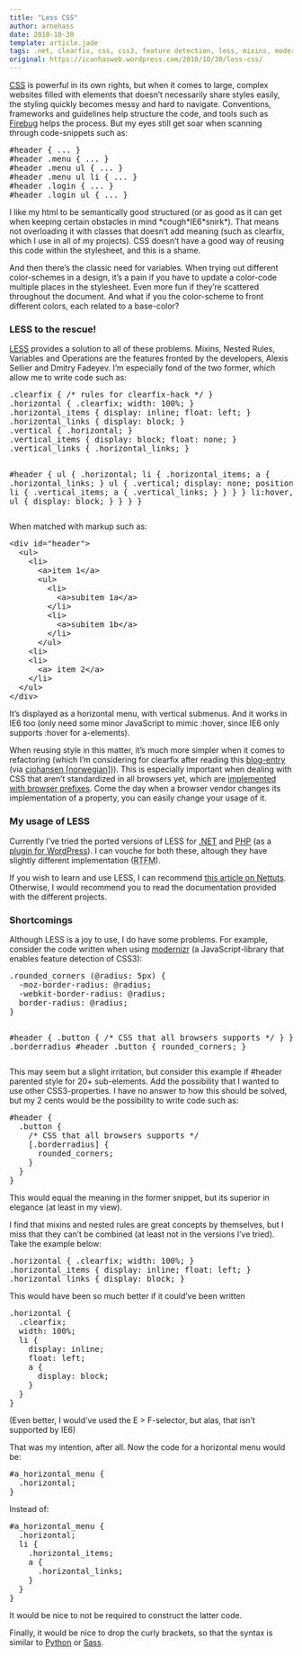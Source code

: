 ```yaml
---
title: "Less CSS"
author: arnehass
date: 2010-10-30
template: article.jade
tags: .net, clearfix, css, css3, feature detection, less, mixins, modernizr, nested rules, operations, php, variables
original: https://icanhasweb.wordpress.com/2010/10/30/less-css/
---
```


<p><a href="http://no.wikipedia.org/wiki/Cascading_Style_Sheets"><abbr title="Cascading Style Sheets">CSS</abbr></a> is powerful in its own rights, but when it comes to large, complex websites filled with elements that doesn’t necessarily share styles easily, the styling quickly becomes messy and hard to navigate. Conventions, frameworks and guidelines help structure the code, and tools such as <a href="http://getfirebug.com/">Firebug</a> helps the process. But my eyes still get soar when scanning through code-snippets such as:</p>
<pre>#header { ... }
#header .menu { ... }
#header .menu ul { ... }
#header .menu ul li { ... }
#header .login { ... }
#header .login ul { ... }</pre>
<p>I like my html to be semantically good structured (or as good as it can get when keeping certain obstacles in mind *cough*IE6*snirk*). That means not overloading it with classes that doesn’t add meaning (such as clearfix, which I use in all of my projects). CSS doesn’t have a good way of reusing this code within the stylesheet, and this is a shame.</p>
<p>And then there’s the classic need for variables. When trying out different color-schemes in a design, it’s a pain if you have to update a color-code multiple places in the stylesheet. Even more fun if they’re scattered throughout the document. And what if you the color-scheme to front different colors, each related to a base-color?</p>
<span class="more"></span>
<h3>LESS to the rescue!</h3>
<p><a href="http://lesscss.org/">LESS</a> provides a solution to all of these problems. Mixins, Nested Rules, Variables and Operations are the features fronted by the developers, Alexis Sellier and Dmitry Fadeyev. I’m especially fond of the two former, which allow me to write code such as:</p>
<pre>.clearfix { /* rules for clearfix-hack */ }
.horizontal { .clearfix; width: 100%; }
.horizontal_items { display: inline; float: left; }
.horizontal_links { display: block; }
.vertical { .horizontal; }
.vertical_items { display: block; float: none; }
.vertical_links { .horizontal_links; }

#header {
  ul {
    .horizontal;
    li {
      .horizontal_items;
      a {
        .horizontal_links;
      }
      ul {
        .vertical;
        display: none;
        position: absolute;
        li {
          .vertical_items;
          a {
            .vertical_links;
          }
        }
      }
    }
    li:hover,
    li.hover {
      ul {
        display: block;
      }
    }
  }
}</pre>
<p>When matched with markup such as:</p>
<pre>&lt;div id="header"&gt;
  &lt;ul&gt;
    &lt;li&gt;
      &lt;a&gt;item 1&lt;/a&gt;
      &lt;ul&gt;
        &lt;li&gt;
          &lt;a&gt;subitem 1a&lt;/a&gt;
        &lt;/li&gt;
        &lt;li&gt;
          &lt;a&gt;subitem 1b&lt;/a&gt;
        &lt;/li&gt;
      &lt;/ul&gt;
    &lt;li&gt;
    &lt;li&gt;
      &lt;a&gt; item 2&lt;/a&gt;
    &lt;/li&gt;
  &lt;/ul&gt;
&lt;/div&gt;</pre>
<p>It’s displayed as a horizontal menu, with vertical submenus. And it works in IE6 too (only need some minor JavaScript to mimic :hover, since IE6 only supports :hover for a-elements).</p>
<p>When reusing style in this matter, it’s much more simpler when it comes to refactoring (which I’m considering for clearfix after reading this <a href="http://blogs.sitepoint.com/2005/02/26/simple-clearing-of-floats/">blog-entry</a> (via <a href="http://cjohansen.no/css/clearfix_ikke_lengre_noedvendig">cjohansen [norwegian]</a>)). This is especially important when dealing with CSS that aren’t standardized in all browsers yet, which are <a href="http://www.alistapart.com/articles/prefix-or-posthack/">implemented with browser prefixes</a>. Come the day when a browser vendor changes its implementation of a property, you can easily change your usage of it.</p>
<h3>My usage of LESS</h3>
<p>Currently I’ve tried the ported versions of LESS for <a href="http://github.com/dotless/dotless">.NET</a> and <a href="http://leafo.net/lessphp">PHP</a> (as a <a href="http://wordpress.org/extend/plugins/wp-less/">plugin for WordPress</a>). I can vouche for both these, altough they have slightly different implementation (<abbr title="Read The Fucking Manual">RTFM</abbr>).</p>
<p>If you wish to learn and use LESS, I can recommend <a href="http://net.tutsplus.com/tutorials/php/how-to-squeeze-the-most-out-of-less/">this article on Nettuts</a>. Otherwise, I would recommend you to read the documentation provided with the different projects.</p>
<h3>Shortcomings</h3>
<p>Although LESS is a joy to use, I do have some problems. For example, consider the code written when using <a href="http://www.modernizr.com/">modernizr</a> (a JavaScript-library that enables feature detection of CSS3):</p>
<pre>.rounded_corners (@radius: 5px) {
  -moz-border-radius: @radius;
  -webkit-border-radius: @radius;
  border-radius: @radius;
}

#header {
  .button {
    /* CSS that all browsers supports */
  }
}
.borderradius #header .button {
  rounded_corners;
}</pre>
<p>This may seem but a slight irritation, but consider this example if #header parented style for 20+&nbsp;sub-elements. Add the possibility that I wanted to use other CSS3-properties. I have no answer to how this should be solved, but my 2 cents would be the possibility to write code such as:</p>
<pre>#header {
  .button {
    /* CSS that all browsers supports */
    [.borderradius] {
      rounded_corners;
    }
  }
}</pre>
<p>This would equal the meaning in the former snippet, but its superior in elegance (at least in my view).</p>
<p>I find that mixins and nested rules are great concepts by themselves, but I miss that they can’t be combined (at least not in the versions I’ve tried). Take the example below:</p>
<pre>.horizontal { .clearfix; width: 100%; }
.horizontal_items { display: inline; float: left; }
.horizontal_links { display: block; }</pre>
<p>This would have been so much better if it could’ve been written</p>
<pre>.horizontal {
  .clearfix;
  width: 100%;
  li {
    display: inline;
    float: left;
    a {
      display: block;
    }
  }
}</pre>
<p>(Even better, I would’ve used the E &gt; F-selector, but alas, that isn’t supported by IE6)</p>
<p>That was my intention, after all. Now the code for a horizontal menu would be:</p>
<pre>#a_horizontal_menu {
  .horizontal;
}</pre>
<p>Instead of:</p>
<pre>#a_horizontal_menu {
  .horizontal;
  li {
    .horizontal_items;
    a {
      .horizontal_links;
    }
  }
}</pre>
<p>It would be nice to not be required to construct the latter code.</p>
<p>Finally, it would be nice to drop the curly brackets, so that the syntax is similar to <a href="http://en.wikipedia.org/wiki/Python_(programming_language)">Python</a> or <a href="http://sass-lang.com/">Sass</a>.</p>
